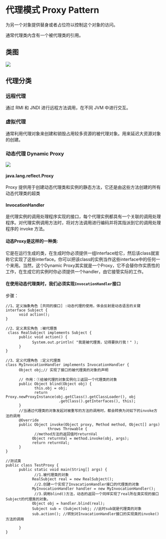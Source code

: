 # 代理模式 Proxy Pattern
为另一个对象提供替身或者占位符以控制这个对象的访问。

通常代理类内含有一个被代理类的引用。

## 类图
![](http://oov0wb0gl.bkt.clouddn.com/2017-06-06-14966730936066.jpg?imageMogr2/blur/1x0/quality/50|imageslim)

## 代理分类

### 远程代理 
通过 RMI 和 JNDI 进行远程方法调用，在不同 JVM 中进行交互。

### 虚拟代理
通常利用代理对象来创建和销毁占用较多资源的被代理对象。用来延迟大资源对象的创建。

### 动态代理 Dynamic Proxy
![](http://oov0wb0gl.bkt.clouddn.com/2017-06-06-14966740647238.jpg?imageMogr2/blur/1x0/quality/50|imageslim)
#### java.lang.reflect.Proxy

Proxy 提供用于创建动态代理类和实例的静态方法，它还是由这些方法创建的所有动态代理类的超类

#### InvocationHandler

是代理实例的调用处理程序实现的接口，每个代理实例都具有一个关联的调用处理程序。对代理实例调用方法时，将对方法调用进行编码并将其指派到它的调用处理程序的 invoke 方法。
 
#### 动态Proxy是这样的一种类:

它是在运行生成的类，在生成时你必须提供一组Interface给它，然后该class就宣称它实现了这些interface。你可以把该class的实例当作这些interface中的任何一个来用。当然，这个Dynamic Proxy其实就是一个Proxy，它不会替你作实质性的工作，在生成它的实例时你必须提供一个handler，由它接管实际的工作。

#### 在使用动态代理类时，我们必须实现`InvocationHandler`接口

步骤：

```
//1、定义抽象角色 [共同的接口] :动态代理的使用，体会反射是动态语言的关键
interface Subject {
      void action();
}

//2、定义真实角色 :被代理类
 class RealSubject implements Subject {
      public void action() {
            System.out.println( "我是被代理类，记得要执行我！" );
      }
}

//3、定义代理角色 :定义代理类
class MyInvocationHandler implements InvocationHandler {
      Object obj;// 实现了接口的被代理类的对象的声明

      // 作用：①给被代理的对象实例化②返回一个代理类的对象
      public Object blind(Object obj) {
             this.obj = obj;
             return Proxy.newProxyInstance(obj.getClass().getClassLoader(), obj
                        .getClass().getInterfaces(), this);
      }
      //当通过代理类的对象发起对被重写的方法的调用时，都会转换为对如下的invoke方法的调用
      @Override
      public Object invoke(Object proxy, Method method, Object[] args)
                   throws Throwable {
             //method方法的返回值时returnVal
            Object returnVal = method.invoke(obj, args);
            return returnVal; 
      }
}

//测试类
public class TestProxy {
      public static void main(String[] args) {
             //1.被代理类的对象
            RealSubject real = new RealSubject();
             //2.创建一个实现了InvacationHandler接口的代理类的对象
            MyInvocationHandler handler = new MyInvocationHandler();
             //3.调用blind()方法，动态的返回一个同样实现了real所在类实现的接口Subject的代理类的对象。
            Object obj = handler.blind(real);
            Subject sub = (Subject)obj; //此时sub就是代理类的对象
            sub.action(); //转到对InvacationHandler接口的实现类的invoke()方法的调用
                       
      }
}
```



